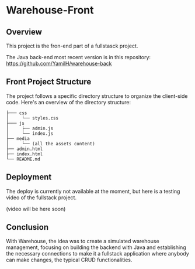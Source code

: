 # Warehouse-Front

## Overview

This project is the fron-end part of a fullstasck project.

The Java back-end most recent version is in this repository: https://github.com/YamilH/warehouse-back


## Front Project Structure

The project follows a specific directory structure to organize the client-side code. Here's an overview of the directory structure:

```.
├─── css
│     └── styles.css
├─── js
│     ├── admin.js
│     └── index.js
├── media
│     └── (all the assets content)
├── admin.html
├── index.html
└── README.md
```


## Deployment

The deploy is currently not available at the moment, but here is a testing video of the fullstack project.

(video will be here soon)


## Conclusion

With Warehouse, the idea was to create a simulated warehouse management, focusing on building the backend with Java and establishing the necessary connections to make it a fullstack application where anybody can make changes, the typical CRUD functionalities.